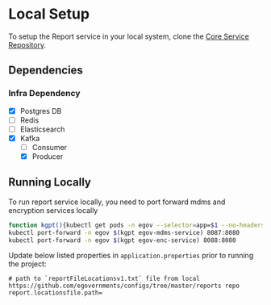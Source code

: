 # Local Setup

To setup the Report service in your local system, clone the [Core Service Repository](https://github.com/upyog/UPYOG/tree/master/core-services).

## Dependencies

### Infra Dependency

- [X] Postgres DB
- [ ] Redis
- [ ] Elasticsearch
- [X] Kafka
  - [ ] Consumer
  - [X] Producer

## Running Locally

To run report service locally, you need to port forward mdms and encryption services locally

```bash
function kgpt(){kubectl get pods -n egov --selector=app=$1 --no-headers=true | head -n1 | awk '{print $1}'}
kubectl port-forward -n egov $(kgpt egov-mdms-service) 8087:8080
kubectl port-forward -n egov $(kgpt egov-enc-service) 8088:8080
```

Update below listed properties in `application.properties` prior to running the project:

```
# path to `reportFileLocationsv1.txt` file from local https://github.com/egovernments/configs/tree/master/reports repo
report.locationsfile.path=
```
